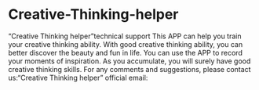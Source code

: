 # Creative-Thinking-helper
“Creative Thinking helper”technical support
This APP can help you train your creative thinking ability. With good creative thinking ability, you can better discover the beauty and fun in life. You can use the APP to record your moments of inspiration. As you accumulate, you will surely have good creative thinking skills.
For any comments and suggestions, please contact us:“Creative Thinking helper” official email:
